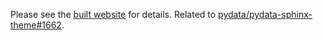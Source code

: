 Please see the [built website](https://charlie-xiao.github.io/pst-primary-sidebar-bug/) for details. Related to [pydata/pydata-sphinx-theme#1662](https://github.com/pydata/pydata-sphinx-theme/issues/1662).
